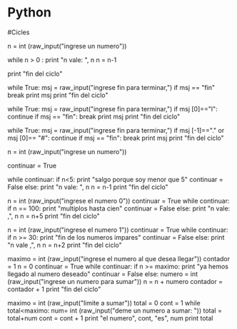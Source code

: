 # Python
#Cicles

n = int (raw_input("ingrese un numero"))

while n > 0 :
    print "n vale: ", n
    n = n-1

print "fin del ciclo"

while True:
    msj = raw_input("ingrese fin para terminar,")
    if msj == "fin"
        break
    print msj
print "fin del ciclo"

while True:
    msj = raw_input("ingrese fin para terminar,")
    if msj [0]=="l":
        continue
    if msj == "fin":
        break
    print msj
print "fin del ciclo"

while True:
    msj = raw_input("ingrese fin para terminar,")
    if msj [-1]=="." or msj [0]== "#":
        continue
    if msj == "fin":
        break
    print msj
print "fin del ciclo"

n = int (raw_input("ingrese un numero"))

continuar = True

while continuar:
    if n<5:
        print "salgo porque soy menor que 5"
        continuar = False
    else:
        print "n vale: ", n
    n = n-1
print "fin del ciclo"

n = int (raw_input("ingrese el numero 0"))
continuar = True
while continuar:
    if n == 100:
        print "multiplos hasta cien"
        continuar = False
    else:
        print "n vale: ,", n
    n = n+5
print "fin del ciclo"

n = int (raw_input("ingrese el numero 1"))
continuar = True
while continuar:
    if n >= 30:
        print "fin de los numeros impares"
        continuar = False
    else:
        print "n vale ,", n
    n = n+2
print "fin del ciclo"

maximo = int (raw_input("ingrese el numero al que desea llegar"))
contador = 1
n = 0
continuar = True
while continuar:
    if n >= maximo:
        print "ya hemos llegado al numero deseado"
        continuar = False
    else:
        numero = int (raw_input("ingrese un numero para sumar"))
        n = n + numero
        contador = contador + 1
print "fin del ciclo"

maximo = int (raw_input("limite a sumar"))
total = 0
cont = 1
while total<maximo:
    num= int (raw_input("deme un numero a sumar: "))
    total = total+num
    cont = cont + 1
    print "el numero", cont, "es", num
    print total
